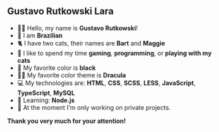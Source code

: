 ## Gustavo Rutkowski Lara

- 🧑🏻 Hello, my name is **Gustavo Rutkowski**!
- 🏴 I am **Brazilian**
- 🐈 I have two cats, their names are **Bart** and **Maggie**
- 🎈 I like to spend my time **gaming**, **programming**, or **playing with my cats**
- 🖤 My favorite color is **black**
- 🧛‍♂️ My favorite color theme is **Dracula**
- 💻 My technologies ​​are: **HTML**, **CSS**, **SCSS**, **LESS**, **JavaScript**, **TypeScript**, **MySQL**
- 📘 Learning: **Node.js**
- 🤝 At the moment I'm only working on private projects.

**Thank you very much for your attention!**

